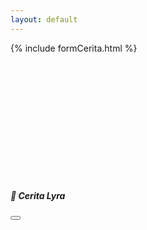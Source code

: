 ```yaml
---
layout: default
---
```



<div class="panel-wrapper">
  <div id="storyFormWrapper" class="panel-slide panel-visible">
    {% include formCerita.html %}
  </div>
  <div id="storyBoxWrapper" class="panel-slide panel-hidden-right">
    <div id="chatBox" class="bg-white p-4 rounded shadow-sm" style="min-height: 200px;"></div>
  </div>
</div>

<div class="modal fade" id="storyModal" tabindex="-1">
  <div class="modal-dialog modal-fullscreen">
    <div class="modal-content">
      <div class="modal-header">
        <h5 class="modal-title">📖 Cerita Lyra</h5>
        <button type="button" class="btn-close" data-bs-dismiss="modal"></button>
      </div>
      <div class="modal-body overflow-auto" style="line-height: 1.7;"></div>
    </div>
  </div>
</div>
